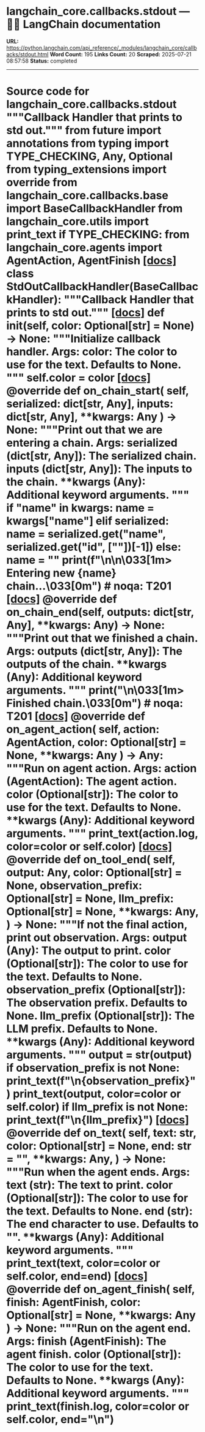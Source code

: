 # langchain_core.callbacks.stdout — 🦜🔗 LangChain  documentation

**URL:** https://python.langchain.com/api_reference/_modules/langchain_core/callbacks/stdout.html
**Word Count:** 195
**Links Count:** 20
**Scraped:** 2025-07-21 08:57:58
**Status:** completed

---

# Source code for langchain\_core.callbacks.stdout               """Callback Handler that prints to std out."""          from __future__ import annotations          from typing import TYPE_CHECKING, Any, Optional          from typing_extensions import override          from langchain_core.callbacks.base import BaseCallbackHandler     from langchain_core.utils import print_text          if TYPE_CHECKING:         from langchain_core.agents import AgentAction, AgentFinish                              [[docs]](https://python.langchain.com/api_reference/core/callbacks/langchain_core.callbacks.stdout.StdOutCallbackHandler.html#langchain_core.callbacks.stdout.StdOutCallbackHandler)     class StdOutCallbackHandler(BaseCallbackHandler):         """Callback Handler that prints to std out."""                         [[docs]](https://python.langchain.com/api_reference/core/callbacks/langchain_core.callbacks.stdout.StdOutCallbackHandler.html#langchain_core.callbacks.stdout.StdOutCallbackHandler.__init__)         def __init__(self, color: Optional[str] = None) -> None:             """Initialize callback handler.                  Args:                 color: The color to use for the text. Defaults to None.             """             self.color = color                                        [[docs]](https://python.langchain.com/api_reference/core/callbacks/langchain_core.callbacks.stdout.StdOutCallbackHandler.html#langchain_core.callbacks.stdout.StdOutCallbackHandler.on_chain_start)         @override         def on_chain_start(             self, serialized: dict[str, Any], inputs: dict[str, Any], **kwargs: Any         ) -> None:             """Print out that we are entering a chain.                  Args:                 serialized (dict[str, Any]): The serialized chain.                 inputs (dict[str, Any]): The inputs to the chain.                 **kwargs (Any): Additional keyword arguments.             """             if "name" in kwargs:                 name = kwargs["name"]             elif serialized:                 name = serialized.get("name", serialized.get("id", ["<unknown>"])[-1])             else:                 name = "<unknown>"             print(f"\n\n\033[1m> Entering new {name} chain...\033[0m")  # noqa: T201                                        [[docs]](https://python.langchain.com/api_reference/core/callbacks/langchain_core.callbacks.stdout.StdOutCallbackHandler.html#langchain_core.callbacks.stdout.StdOutCallbackHandler.on_chain_end)         @override         def on_chain_end(self, outputs: dict[str, Any], **kwargs: Any) -> None:             """Print out that we finished a chain.                  Args:                 outputs (dict[str, Any]): The outputs of the chain.                 **kwargs (Any): Additional keyword arguments.             """             print("\n\033[1m> Finished chain.\033[0m")  # noqa: T201                                        [[docs]](https://python.langchain.com/api_reference/core/callbacks/langchain_core.callbacks.stdout.StdOutCallbackHandler.html#langchain_core.callbacks.stdout.StdOutCallbackHandler.on_agent_action)         @override         def on_agent_action(             self, action: AgentAction, color: Optional[str] = None, **kwargs: Any         ) -> Any:             """Run on agent action.                  Args:                 action (AgentAction): The agent action.                 color (Optional[str]): The color to use for the text. Defaults to None.                 **kwargs (Any): Additional keyword arguments.             """             print_text(action.log, color=color or self.color)                                        [[docs]](https://python.langchain.com/api_reference/core/callbacks/langchain_core.callbacks.stdout.StdOutCallbackHandler.html#langchain_core.callbacks.stdout.StdOutCallbackHandler.on_tool_end)         @override         def on_tool_end(             self,             output: Any,             color: Optional[str] = None,             observation_prefix: Optional[str] = None,             llm_prefix: Optional[str] = None,             **kwargs: Any,         ) -> None:             """If not the final action, print out observation.                  Args:                 output (Any): The output to print.                 color (Optional[str]): The color to use for the text. Defaults to None.                 observation_prefix (Optional[str]): The observation prefix.                     Defaults to None.                 llm_prefix (Optional[str]): The LLM prefix. Defaults to None.                 **kwargs (Any): Additional keyword arguments.             """             output = str(output)             if observation_prefix is not None:                 print_text(f"\n{observation_prefix}")             print_text(output, color=color or self.color)             if llm_prefix is not None:                 print_text(f"\n{llm_prefix}")                                        [[docs]](https://python.langchain.com/api_reference/core/callbacks/langchain_core.callbacks.stdout.StdOutCallbackHandler.html#langchain_core.callbacks.stdout.StdOutCallbackHandler.on_text)         @override         def on_text(             self,             text: str,             color: Optional[str] = None,             end: str = "",             **kwargs: Any,         ) -> None:             """Run when the agent ends.                  Args:                 text (str): The text to print.                 color (Optional[str]): The color to use for the text. Defaults to None.                 end (str): The end character to use. Defaults to "".                 **kwargs (Any): Additional keyword arguments.             """             print_text(text, color=color or self.color, end=end)                                        [[docs]](https://python.langchain.com/api_reference/core/callbacks/langchain_core.callbacks.stdout.StdOutCallbackHandler.html#langchain_core.callbacks.stdout.StdOutCallbackHandler.on_agent_finish)         @override         def on_agent_finish(             self, finish: AgentFinish, color: Optional[str] = None, **kwargs: Any         ) -> None:             """Run on the agent end.                  Args:                 finish (AgentFinish): The agent finish.                 color (Optional[str]): The color to use for the text. Defaults to None.                 **kwargs (Any): Additional keyword arguments.             """             print_text(finish.log, color=color or self.color, end="\n")